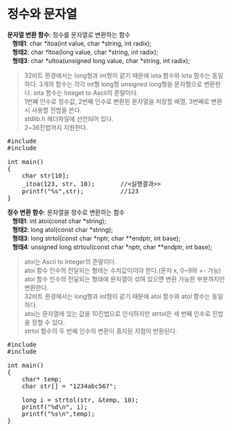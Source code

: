 # 정수와 문자열
**문자열 변환 함수**: 정수를 문자열로 변환하는 함수  
&nbsp;&nbsp;&nbsp;**형태1**: char *itoa(int value, char *string, int radix);  
&nbsp;&nbsp;&nbsp;**형태2**: char *ltoa(long value, char *string, int radix);  
&nbsp;&nbsp;&nbsp;**형태3**: char *ultoa(unsigned long value, char *string, int radix);  
> 32비트 환경에서는 long형과 int형이 같기 때문에 iota 함수와 lota 함수는 동일하다. 
> 3개의 함수는 각각 int형 long형 unsigned long형을 문자형으로 변환한다. 
> iota 함수는 Integet to Ascii의 준말이다.  
> 1번째 인수로 정수값, 2번째 인수로 변환된 문자열을 저장할 배열, 3번째로 변환시 사용할 진법을 쓴다.  
> stdlib.h 헤더파일에 선언되어 있다.  
> 2~36진법까지 지원한다.

<pre>#include <stdio.h>
#include <stdlib.h>

int main()
{
	char str[10];
	_itoa(123, str, 10);       //<실행결과>>
	printf("%s",str);          //123
}</pre>

**정수 변환 함수**: 문자열을 정수로 변환하는 함수  
&nbsp;&nbsp;&nbsp;**형태1**: int atoi(const char *string);  
&nbsp;&nbsp;&nbsp;**형태2**: long atol(const char *string);  
&nbsp;&nbsp;&nbsp;**형태3**: long strtol(const char *nptr, char **endptr, int base);  
&nbsp;&nbsp;&nbsp;**형태4**: unsigned long strtoul(const char *nptr, char **endptr, int base);  
> atoi는 Ascii to Integer의 준말이다.  
> atoi 함수 인수의 전달되는 형태는 수치값이어야 한다.(문자 x, 0~9와 +- 가능)  
> atoi 함수 인수의 전달되는 형태에 문자열이 섞여 있으면 변환 가능한 부분까지만 변환한다.  
> 32비트 환경에서는 long형과 int형이 같기 때문에 atoi 함수와 atol 함수는 동일하다.  
> atoi는 문자열에 있는 값을 10진법으로 인식하지만 strtol은 세 번째 인수로 진법을 정할 수 있다.  
> strtol 함수의 두 번째 인수의 변환이 중지된 지점이 반환된다.

<pre>#include <stdio.h>
#include <stdlib.h>

int main()
{
	char* temp;
	char str[] = "1234abc567";

	long i = strtol(str, &temp, 10);
	printf("%d\n", i);
	printf("%s\n",temp);
}</pre>

